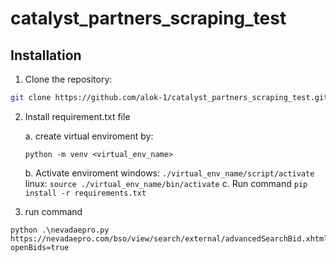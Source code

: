 # catalyst_partners_scraping_test

## Installation

1. Clone the repository:

```bash
git clone https://github.com/alok-1/catalyst_partners_scraping_test.git 
```

2. Install requirement.txt file

    a. create virtual enviroment by:

    ```
    python -m venv <virtual_env_name>
    ```
    b.  Activate enviroment 
    windows: ``` ./virtual_env_name/script/activate ```
    linux: ``` source ./virtual_env_name/bin/activate ```
    c. Run command 
        ``` pip install -r requirements.txt ```
3. run command
```
python .\nevadaepro.py https://nevadaepro.com/bso/view/search/external/advancedSearchBid.xhtml?openBids=true

```